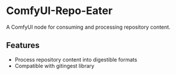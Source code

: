 # ComfyUI-Repo-Eater

A ComfyUI node for consuming and processing repository content.

## Features
- Process repository content into digestible formats
- Compatible with gitingest library
